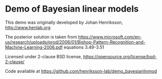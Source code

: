 
# Demo of Bayesian linear models

This demo was originally developed by Johan Henriksson, http://www.henlab.org

The posterior solution is taken from
https://www.microsoft.com/en-us/research/uploads/prod/2006/01/Bishop-Pattern-Recognition-and-Machine-Learning-2006.pdf
equations 3.49-3.51

Licensed under 2-clause BSD license, https://opensource.org/license/bsd-2-clause/

Code available at https://github.com/henriksson-lab/demo_bayesianlinmod
